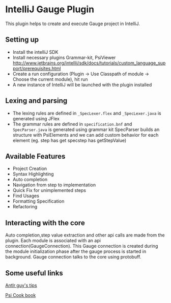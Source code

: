 # IntelliJ Gauge Plugin
This plugin helps to create and execute Gauge project in IntelliJ.

## Setting up

 * Install the intelliJ SDK
 * Install necessary plugins Grammar-kit, PsiViewer
  http://www.jetbrains.org/intellij/sdk/docs/tutorials/custom_language_support/prerequisites.html
 * Create a run configuration (Plugin -> Use Classpath of module -> Choose the current module), hit run
 * A new instance of IntelliJ will be launched with the plugin installed

## Lexing and parsing

 * The lexing rules are defined in `_SpecLexer.flex` and `_SpecLexer.java` is generated using JFlex
 * The grammar rules are defined in `specification.bnf` and `SpecParser.java` is generated using grammar kit
   SpecParser builds an structure with PsiElements and we can add custom behavior for each element (eg. step has get specstep has getStepValue)

## Available Features

 * Project Creation
 * Syntax Highlighting
 * Auto completion
 * Navigation from step to implementation
 * Quick Fix for unimplemented steps
 * Find Usages
 * Formatting Specification
 * Refactoring


## Interacting with the core

Auto completion,step value extraction and other api calls are made from the plugin. Each module is associated with an api connection(GaugeConnection).
This Gauge connection is created during the module initialization phase after the gauge process is started in background. Gauge connection talks to the core using protobuff.

## Some useful links

[Antlr guy's tips](https://github.com/antlr/jetbrains/blob/master/doc/plugin-dev-notes.md)

[Psi Cook book](http://www.jetbrains.org/intellij/sdk/docs/basics/psi_cookbook.html)
